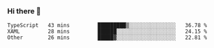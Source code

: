 ### Hi there 👋

<!--START_SECTION:waka-->

```text
TypeScript   43 mins         █████████▒░░░░░░░░░░░░░░░   36.78 %
XAML         28 mins         ██████░░░░░░░░░░░░░░░░░░░   24.15 %
Other        26 mins         █████▓░░░░░░░░░░░░░░░░░░░   22.81 %
```

<!--END_SECTION:waka-->

<!--
**Jonas-VanHaeken/Jonas-VanHaeken** is a ✨ _special_ ✨ repository because its `README.md` (this file) appears on your GitHub profile.

Here are some ideas to get you started:

- 🔭 I’m currently working on ...
- 🌱 I’m currently learning ...
- 👯 I’m looking to collaborate on ...
- 🤔 I’m looking for help with ...
- 💬 Ask me about ...
- 📫 How to reach me: ...
- 😄 Pronouns: ...
- ⚡ Fun fact: ...
-->
